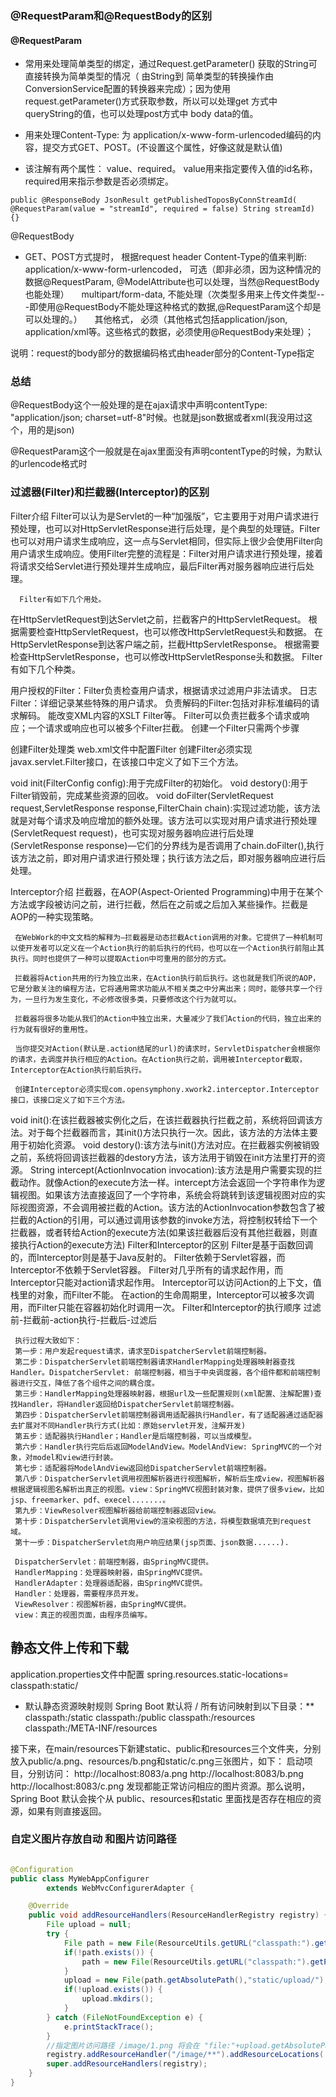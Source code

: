 ### @RequestParam和@RequestBody的区别
#### @RequestParam 

* 常用来处理简单类型的绑定，通过Request.getParameter() 获取的String可直接转换为简单类型的情况（ 由String到 简单类型的转换操作由ConversionService配置的转换器来完成）；因为使用request.getParameter()方式获取参数，所以可以处理get 方式中queryString的值，也可以处理post方式中 body data的值。

* 用来处理Content-Type: 为 application/x-www-form-urlencoded编码的内容，提交方式GET、POST。(不设置这个属性，好像这就是默认值)

* 该注解有两个属性： value、required。 value用来指定要传入值的id名称，required用来指示参数是否必须绑定。

```
public @ResponseBody JsonResult getPublishedToposByConnStreamId(
@RequestParam(value = "streamId", required = false) String streamId) {}

```

@RequestBody

* GET、POST方式提时， 根据request header Content-Type的值来判断:
    application/x-www-form-urlencoded， 可选（即非必须，因为这种情况的数据@RequestParam, @ModelAttribute也可以处理，当然@RequestBody也能处理）
    multipart/form-data, 不能处理（次类型多用来上传文件类型---即使用@RequestBody不能处理这种格式的数据,@RequestParam这个却是可以处理的。）
    其他格式， 必须（其他格式包括application/json, application/xml等。这些格式的数据，必须使用@RequestBody来处理）；

说明：request的body部分的数据编码格式由header部分的Content-Type指定
### 总结

@RequestBody这个一般处理的是在ajax请求中声明contentType: "application/json; charset=utf-8"时候。也就是json数据或者xml(我没用过这个，用的是json)

@RequestParam这个一般就是在ajax里面没有声明contentType的时候，为默认的urlencode格式时

### 过滤器(Filter)和拦截器(Interceptor)的区别
Filter介绍
      Filter可以认为是Servlet的一种“加强版”，它主要用于对用户请求进行预处理，也可以对HttpServletResponse进行后处理，是个典型的处理链。Filter也可以对用户请求生成响应，这一点与Servlet相同，但实际上很少会使用Filter向用户请求生成响应。使用Filter完整的流程是：Filter对用户请求进行预处理，接着将请求交给Servlet进行预处理并生成响应，最后Filter再对服务器响应进行后处理。

      Filter有如下几个用处。

在HttpServletRequest到达Servlet之前，拦截客户的HttpServletRequest。
根据需要检查HttpServletRequest，也可以修改HttpServletRequest头和数据。
在HttpServletResponse到达客户端之前，拦截HttpServletResponse。
根据需要检查HttpServletResponse，也可以修改HttpServletResponse头和数据。
     Filter有如下几个种类。

用户授权的Filter：Filter负责检查用户请求，根据请求过滤用户非法请求。
日志Filter：详细记录某些特殊的用户请求。
负责解码的Filter:包括对非标准编码的请求解码。
能改变XML内容的XSLT Filter等。
Filter可以负责拦截多个请求或响应；一个请求或响应也可以被多个Filter拦截。
     创建一个Filter只需两个步骤

创建Filter处理类
web.xml文件中配置Filter
   创建Filter必须实现javax.servlet.Filter接口，在该接口中定义了如下三个方法。

void init(FilterConfig config):用于完成Filter的初始化。
void destory():用于Filter销毁前，完成某些资源的回收。
void doFilter(ServletRequest request,ServletResponse response,FilterChain chain):实现过滤功能，该方法就是对每个请求及响应增加的额外处理。该方法可以实现对用户请求进行预处理(ServletRequest request)，也可实现对服务器响应进行后处理(ServletResponse response)—它们的分界线为是否调用了chain.doFilter(),执行该方法之前，即对用户请求进行预处理；执行该方法之后，即对服务器响应进行后处理。
 

Interceptor介绍
     拦截器，在AOP(Aspect-Oriented Programming)中用于在某个方法或字段被访问之前，进行拦截，然后在之前或之后加入某些操作。拦截是AOP的一种实现策略。

     在WebWork的中文文档的解释为—拦截器是动态拦截Action调用的对象。它提供了一种机制可以使开发者可以定义在一个Action执行的前后执行的代码，也可以在一个Action执行前阻止其执行。同时也提供了一种可以提取Action中可重用的部分的方式。

     拦截器将Action共用的行为独立出来，在Action执行前后执行。这也就是我们所说的AOP，它是分散关注的编程方法，它将通用需求功能从不相关类之中分离出来；同时，能够共享一个行为，一旦行为发生变化，不必修改很多类，只要修改这个行为就可以。

     拦截器将很多功能从我们的Action中独立出来，大量减少了我们Action的代码，独立出来的行为就有很好的重用性。

     当你提交对Action(默认是.action结尾的url)的请求时，ServletDispatcher会根据你的请求，去调度并执行相应的Action。在Action执行之前，调用被Interceptor截取，Interceptor在Action执行前后执行。

     创建Interceptor必须实现com.opensymphony.xwork2.interceptor.Interceptor接口，该接口定义了如下三个方法。

void init():在该拦截器被实例化之后，在该拦截器执行拦截之前，系统将回调该方法。对于每个拦截器而言，其init()方法只执行一次。因此，该方法的方法体主要用于初始化资源。
void destory():该方法与init()方法对应。在拦截器实例被销毁之前，系统将回调该拦截器的destory方法，该方法用于销毁在init方法里打开的资源。
String intercept(ActionInvocation invocation):该方法是用户需要实现的拦截动作。就像Action的execute方法一样。intercept方法会返回一个字符串作为逻辑视图。如果该方法直接返回了一个字符串，系统会将跳转到该逻辑视图对应的实际视图资源，不会调用被拦截的Action。该方法的ActionInvocation参数包含了被拦截的Action的引用，可以通过调用该参数的invoke方法，将控制权转给下一个拦截器，或者转给Action的execute方法(如果该拦截器后没有其他拦截器，则直接执行Action的execute方法)
Filter和Interceptor的区别
Filter是基于函数回调的，而Interceptor则是基于Java反射的。
Filter依赖于Servlet容器，而Interceptor不依赖于Servlet容器。
Filter对几乎所有的请求起作用，而Interceptor只能对action请求起作用。
Interceptor可以访问Action的上下文，值栈里的对象，而Filter不能。
在action的生命周期里，Interceptor可以被多次调用，而Filter只能在容器初始化时调用一次。
Filter和Interceptor的执行顺序
     过滤前-拦截前-action执行-拦截后-过滤后
     
     
     
     
     
     执行过程大致如下：
     第一步：用户发起request请求，请求至DispatcherServlet前端控制器。
     第二步：DispatcherServlet前端控制器请求HandlerMapping处理器映射器查找Handler。DispatcherServlet: 前端控制器，相当于中央调度器，各个组件都和前端控制器进行交互，降低了各个组件之间的耦合度。
     第三步：HandlerMapping处理器映射器，根据url及一些配置规则(xml配置、注解配置)查找Handler，将Handler返回给DispatcherServlet前端控制器。
     第四步：DispatcherServlet前端控制器调用适配器执行Handler，有了适配器通过适配器去扩展对不同Handler执行方式(比如：原始servlet开发，注解开发)
     第五步：适配器执行Handler；Handler是后端控制器，可以当成模型。
     第六步：Handler执行完后后返回ModelAndView。ModelAndView: SpringMVC的一个对象，对model和view进行封装。
     第七步：适配器将ModelAndView返回给DispatcherServlet前端控制器。
     第八步：DispatcherServlet调用视图解析器进行视图解析，解析后生成view，视图解析器根据逻辑视图名解析出真正的视图。view：SpringMVC视图封装对象，提供了很多view，比如jsp、freemarker、pdf、execel.......。
     第九步：ViewResolver视图解析器给前端控制器返回view。
     第十步：DispatcherServlet调用view的渲染视图的方法，将模型数据填充到request域。
     第十一步：DispatcherServlet向用户响应结果(jsp页面、json数据......).
     
     DispatcherServlet：前端控制器，由SpringMVC提供。
     HandlerMapping：处理器映射器，由SpringMVC提供。
     HandlerAdapter：处理器适配器，由SpringMVC提供。
     Handler：处理器，需要程序员开发。
     ViewResolver：视图解析器，由SpringMVC提供。
     view：真正的视图页面，由程序员编写。
     
## 静态文件上传和下载
application.properties文件中配置
spring.resources.static-locations= classpath:static/

* 默认静态资源映射规则
Spring Boot 默认将 / 所有访问映射到以下目录：**
classpath:/static
classpath:/public
classpath:/resources
classpath:/META-INF/resources

接下来，在main/resources下新建static、public和resources三个文件夹，分别放入public/a.png、resources/b.png和static/c.png三张图片，如下： 
启动项目，分别访问：
http://localhost:8083/a.png
http://localhost:8083/b.png
http://localhost:8083/c.png
发现都能正常访问相应的图片资源。那么说明，Spring Boot 默认会挨个从 public、resources和static 里面找是否存在相应的资源，如果有则直接返回。


### 自定义图片存放自动 和图片访问路径
```java

@Configuration
public class MyWebAppConfigurer 
        extends WebMvcConfigurerAdapter {

    @Override
    public void addResourceHandlers(ResourceHandlerRegistry registry) {
        File upload = null;
        try {
            File path = new File(ResourceUtils.getURL("classpath:").getPath());
            if(!path.exists()) {
                path = new File(ResourceUtils.getURL("classpath:").getPath());
            }
            upload = new File(path.getAbsolutePath(),"static/upload/");
            if(!upload.exists()) {
                upload.mkdirs();
            }
        } catch (FileNotFoundException e) {
            e.printStackTrace();
        }
        //指定图片访问路径 /image/1.png 将会在 "file:"+upload.getAbsolutePath()+"/" 下取
        registry.addResourceHandler("/image/**").addResourceLocations( "file:"+upload.getAbsolutePath()+"/");
        super.addResourceHandlers(registry);
    }
}
```